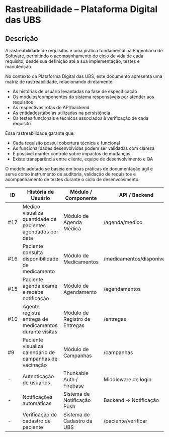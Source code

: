 # Rastreabilidade  – Plataforma Digital das UBS

## Descrição

A rastreabilidade de requisitos é uma prática fundamental na Engenharia de Software, permitindo o acompanhamento do ciclo de vida de cada requisito, desde sua definição até a sua implementação, testes e manutenção.

No contexto da Plataforma Digital das UBS, este documento apresenta uma matriz de rastreabilidade, relacionando diretamente:

- As histórias de usuário levantadas na fase de especificação
- Os módulos/componentes do sistema responsáveis por atender aos requisitos
- As respectivas rotas de API/backend
- As entidades/tabelas utilizadas na persistência
- Os testes funcionais e técnicos associados à verificação de cada requisito

Essa rastreabilidade garante que:

- Cada requisito possui cobertura técnica e funcional
- As funcionalidades desenvolvidas podem ser validadas com clareza
- É possível manter controle sobre impactos de mudanças
- Existe transparência entre cliente, equipe de desenvolvimento e QA

O modelo adotado se baseia em boas práticas de documentação ágil e serve como instrumento de auditoria, validação de requisitos e acompanhamento de testes durante o ciclo de desenvolvimento.


| ID     | História de Usuário                                                                      | Módulo / Componente             | API / Backend              | Persistência          | Testes Relacionados                |
|--------|--------------------------------------------------------------------------------------------|----------------------------------|-----------------------------|------------------------|------------------------------------|
| #17    | Médico visualiza quantidade de pacientes agendados por data                               | Módulo de Agenda Médica          | /agenda/medico             | Tabela `agendamentos`  | Teste de filtro e autenticação    |
| #16    | Paciente consulta disponibilidade de medicamento                                           | Módulo de Medicamentos           | /medicamentos/disponiveis  | Tabela `medicamentos`  | Teste de busca e atualização      |
| #15    | Paciente agenda exame e recebe notificação                                                 | Módulo de Agendamento            | /agendamentos              | Tabela `agendamentos`  | Teste de criação e notificação    |
| #10    | Agente registra entrega de medicamentos durante visitas                                   | Módulo de Registro de Entregas   | /entregas                  | Tabela `entregas`      | Teste de validação e estoque      |
| #9     | Paciente visualiza calendário de campanhas de vacinação                                    | Módulo de Campanhas              | /campanhas                 | Tabela `campanhas`     | Teste de exibição por data/tipo   |
| -      | Autenticação de usuários                                                                   | Thunkable Auth / Firebase        | Middleware de login        | -                      | Teste de autenticação (JWT)       |
| -      | Notificações automáticas                                                                   | Sistema de Notificação Push      | Backend → Notificação      | -                      | Teste de disparo de notificação   |
| -      | Verificação de cadastro de paciente                                                        | Sistema de Cadastro da UBS       | /paciente/verificar        | -                      | Teste de resposta de integração   |


